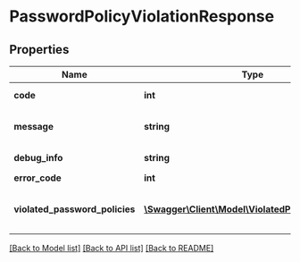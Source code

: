 # PasswordPolicyViolationResponse

## Properties
Name | Type | Description | Notes
------------ | ------------- | ------------- | -------------
**code** | **int** | HTTP status code | [optional] 
**message** | **string** | HTTP status code description | [optional] 
**debug_info** | **string** | Debug information | [optional] 
**error_code** | **int** | Error code | [optional] 
**violated_password_policies** | [**\Swagger\Client\Model\ViolatedPasswordPolicy[]**](ViolatedPasswordPolicy.md) | List of violated password policies | [optional] 

[[Back to Model list]](../README.md#documentation-for-models) [[Back to API list]](../README.md#documentation-for-api-endpoints) [[Back to README]](../README.md)



